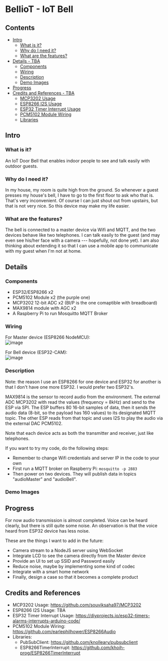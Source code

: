 BellioT - IoT Bell
==================

Contents
--------

- [Intro](#intro)
    - [What is it?](#what-is-it)
    - [Why do I need it?](#why-do-i-need-it)
    - [What are the features?](#what-are-the-features)
- [Details - TBA](#details)
    - [Components](#components)
    - [Wiring](#wiring)
    - [Description](#description)
    - [Demo Images](#demo-images)
- [Progress](#progress)
- [Credits and References - TBA](#credits-and-references)
    - [MCP3202 Usage](#mcp3202-usage)
    - [ESP8266 I2S Usage](#esp8266-i2s-usage)
    - [ESP32 Timer Interrupt Usage](#esp32-timer-interrupt-usage)
    - [PCM5102 Module Wiring](#pcm5102-module-wiring)
    - [Libraries](#libraries)

Intro
-----  

### What is it?
An IoT Door Bell that enables indoor people to see and talk easily with outdoor guests.

### Why do I need it?
In my house, my room is quite high from the ground. So whenever a guest presses my house's bell, I have to go to the first floor to ask who that is. That's very inconvenient. Of course I can just shout out from upstairs, but that is not very nice. So this device may make my life easier.

### What are the features?
The bell is connected to a master device via Wifi and MQTT, and the two devices behave like two telephones. I can talk easily to the guest (and may even see his/her face with a camera --- hopefully, not done yet). I am also thinking about extending it so that I can use a mobile app to communicate with my guest when I'm not at home.

Details
-------

### Components

- ESP32/ESP8266 x2
- PCM5102 Module x2 (the purple one)
- MCP3202 12-bit ADC x2 (BI/P is the one comaptible with breadboard)
- MAX9814 module with AGC x2
- A Raspberry Pi to run Mosquitto MQTT Broker

### Wiring

For Master device (ESP8266 NodeMCU):  
![image](https://user-images.githubusercontent.com/46307950/123385488-c8d7fc80-d5bf-11eb-90a3-92808af9fbdc.png)

For Bell device (ESP32-CAM):  
![image](https://user-images.githubusercontent.com/46307950/123391716-7fd77680-d5c6-11eb-83aa-0279f06460c9.png)

### Description

Note: the reason I use an ESP8266 for one device and ESP32 for another is that I don't have one more ESP32. I would prefer two ESP32's.

MAX9814 is the sensor to record audio from the environment. The external ADC MCP3202 with read the values (frequency = 8kHz) and send to the ESP via SPI. The ESP buffers 80 16-bit samples of data, then it sends the audio data (8-bit, so the payload has 160 values) to its designated MQTT topic. The other ESP reads from that topic and uses I2S to play the audio via the external DAC PCM5102.  

Note that each device acts as both the transmitter and receiver, just like telephones.

If you want to try my code, do the following steps:  

- Remember to change Wifi credentials and server IP in the code to your own
- First run a MQTT broker on Raspberry Pi:  `mosquitto -p 2883`  
- Then power on two devices. They will publish data in topics "audioMaster" and "audioBell".

### Demo Images

Progress
--------

For now audio transmission is almost completed. Voice can be heard clearly, but there is still quite some noise. An observation is that the voice heard from ESP32 device has less noise.  

These are the things I want to add in the future:  

- Camera stream to a NodeJS server using WebSocket
- Integrate LCD to see the camera directly from the Master device
- Provide an UI to set up SSID and Password easily
- Reduce noise, maybe by implementing some kind of codec
- Integrate with a smart home network
- Finally, design a case so that it becomes a complete product

Credits and References
----------------------

- MCP3202 Usage: https://github.com/souviksaha97/MCP3202
- ESP8266 I2S Usage: TBA
- ESP32 Timer Interrupt Usage: https://diyprojects.io/esp32-timers-alarms-interrupts-arduino-code/
- PCM5102 Module Wiring: https://github.com/earlephilhower/ESP8266Audio
- Libraries:
    - PubSubClient: https://github.com/knolleary/pubsubclient
    - ESP8266TimerInterrupt: https://github.com/khoih-prog/ESP8266TimerInterrupt